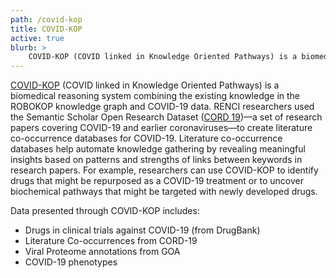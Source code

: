```yaml
---
path: /covid-kop
title: COVID-KOP
active: true
blurb: >
    COVID-KOP (COVID linked in Knowledge Oriented Pathways) is a biomedical reasoning system combining the existing knowledge in the ROBOKOP knowledge graph and COVID-19 data. 
---
```

[COVID-KOP](https://covidkop.renci.org/) (COVID linked in Knowledge Oriented Pathways) is a biomedical reasoning system combining the existing knowledge in the ROBOKOP knowledge graph and COVID-19 data. RENCI researchers used the Semantic Scholar Open Research Dataset ([CORD 19](https://www.semanticscholar.org/cord19))—a set of research papers covering COVID-19 and earlier coronaviruses—to create literature co-occurrence databases for COVID-19. Literature co-occurrence databases help automate knowledge gathering by revealing meaningful insights based on patterns and strengths of links between keywords in research papers. For example, researchers can use COVID-KOP to identify drugs that might be repurposed as a COVID-19 treatment or to uncover biochemical pathways that might be targeted with newly developed drugs.

Data presented through COVID-KOP includes:
- Drugs in clinical trials against COVID-19 (from DrugBank)
- Literature Co-occurrences from CORD-19
- Viral Proteome annotations from GOA
- COVID-19 phenotypes
